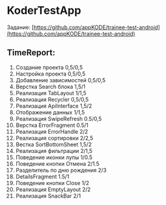 # KoderTestApp
Задание: [https://github.com/appKODE/trainee-test-android](https://github.com/appKODE/trainee-test-android)
## TimeReport:
1. Создание проекта 0,5/0,5
2. Настройка проекта 0,5/0,5
3. Добавление зависимостей 0,5/0,5
4. Верстка Search блока 1,5/1
5. Реализация TabLayout 1/1,5
6. Реализация Recycler 0,5/0,5
7. Реализация ApiInterface 1,5/2
8. Отображение данных 1/1,5
9. Реализация SwipeRefresh 0.5/0,5
10. Верстка ErrorFragment 0.5/1
11. Реализация ErrorHandle 2/2
12. Реализация сортировки 2/2,5
13. Вестка SortBottomSheet 1,5/2
14. Реализация фильтрации 2/1,5
15. Поведение иконки лупы 1/0.5
16. Поведение кнопки Отмена 2/1.5
17. Разделитель по дню рождения 2/3
18. DetailsFragment 1.5/1
19. Поведение кнопки Close 1/2
20. Реализация EmptyLayout 2/2
21. Реализация SnackBar 2/1

